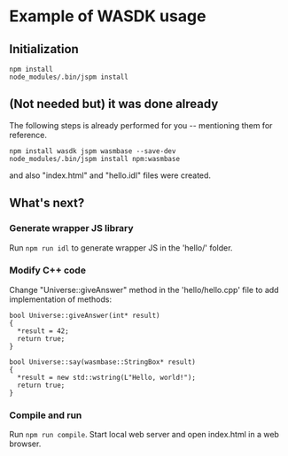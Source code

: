 # Example of WASDK usage

## Initialization

```
npm install
node_modules/.bin/jspm install
```

## (Not needed but) it was done already

The following steps is already performed for you -- mentioning them for reference.

```
npm install wasdk jspm wasmbase --save-dev
node_modules/.bin/jspm install npm:wasmbase
```

and also "index.html" and "hello.idl" files were created.

## What's next?

### Generate wrapper JS library

Run `npm run idl` to generate wrapper JS in the 'hello/' folder.

### Modify C++ code

Change "Universe::giveAnswer" method in the 'hello/hello.cpp' file to add implementation of methods:

```
bool Universe::giveAnswer(int* result)
{
  *result = 42;
  return true;
}

bool Universe::say(wasmbase::StringBox* result)
{
  *result = new std::wstring(L"Hello, world!");
  return true;
}
```

### Compile and run

Run `npm run compile`. Start local web server and open index.html in a web browser.
